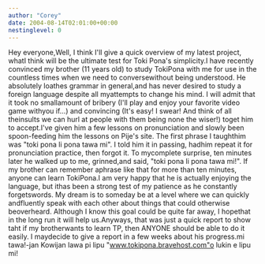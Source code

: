 ```yaml
---
author: "Corey"
date: 2004-08-14T02:01:00+00:00
nestinglevel: 0
---
```

Hey everyone,Well, I think I'll give a quick overview of my latest project, whatI think will be the ultimate test for Toki Pona's simplicity.I have recently convinced my brother (11 years old) to study TokiPona with me for use in the countless times when we need to conversewithout being understood. He absolutely loathes grammar in general,and has never desired to study a foreign language despite all myattempts to change his mind. I will admit that it took no smallamount of bribery (I'll play and enjoy your favorite video game withyou if...) and convincing (It's easy! I swear! And think of all theinsults we can hurl at people with them being none the wiser!) toget him to accept.I've given him a few lessons on pronunciation and slowly been spoon-feeding him the lessons on Pije's site. The first phrase I taughthim was "toki pona li pona tawa mi". I told him it in passing, hadhim repeat it for pronunciation practice, then forgot it. To mycomplete surprise, ten minutes later he walked up to me, grinned,and said, "toki pona li pona tawa mi!". If my brother can remember aphrase like that for more than ten minutes, anyone can learn TokiPona.I am very happy that he is actually enjoying the language, but ithas been a strong test of my patience as he constantly forgetswords. My dream is to someday be at a level where we can quickly andfluently speak with each other about things that could otherwise beoverheard. Although I know this goal could be quite far away, I hopethat in the long run it will help us.Anyways, that was just a quick report to show taht if my brotherwants to learn TP, then ANYONE should be able to do it easily. I maydecide to give a report in a few weeks about his progress.mi tawa!-jan Kowijan lawa pi lipu "www.tokipona.bravehost.com"o lukin e lipu mi!